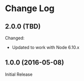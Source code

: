 # Change Log

## 2.0.0 (TBD)

Changed:

* Updated to work with Node 6.10.x

## 1.0.0 (2016-05-08)

Initial Release
